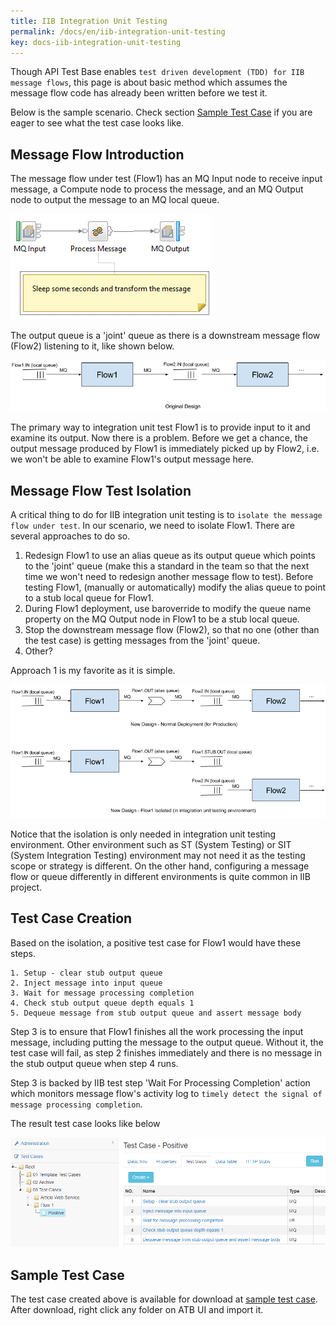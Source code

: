 ```yaml
---
title: IIB Integration Unit Testing
permalink: /docs/en/iib-integration-unit-testing
key: docs-iib-integration-unit-testing
---
```

Though API Test Base enables `test driven development (TDD) for IIB message flows`, this page is about basic method which assumes the message flow code has already been written before we test it.

Below is the sample scenario. Check section [Sample Test Case](#sample-test-case) if you are eager to see what the test case looks like.

## Message Flow Introduction

The message flow under test (Flow1) has an MQ Input node to receive input message, a Compute node to process the message, and an MQ Output node to output the message to an MQ local queue. 

![Flow1 Code](../../screenshots/iib/flow1-code-diagram.png)

The output queue is a 'joint' queue as there is a downstream message flow (Flow2) listening to it, like shown below.

![Original Design](../../screenshots/iib/original-design.png)

The primary way to integration unit test Flow1 is to provide input to it and examine its output. Now there is a problem. Before we get a chance, the output message produced by Flow1 is immediately picked up by Flow2, i.e. we won't be able to examine Flow1's output message here.

## Message Flow Test Isolation
A critical thing to do for IIB integration unit testing is to `isolate the message flow under test`. In our scenario, we need to isolate Flow1. There are several approaches to do so.
1. Redesign Flow1 to use an alias queue as its output queue which points to the 'joint' queue (make this a standard in the team so that the next time we won't need to redesign another message flow to test). Before testing Flow1, (manually or automatically) modify the alias queue to point to a stub local queue for Flow1.
2. During Flow1 deployment, use baroverride to modify the queue name property on the MQ Output node in Flow1 to be a stub local queue.
3. Stop the downstream message flow (Flow2), so that no one (other than the test case) is getting messages from the 'joint' queue.
4. Other?

Approach 1 is my favorite as it is simple.

![New Design](../../screenshots/iib/new-design.png)

Notice that the isolation is only needed in integration unit testing environment. Other environment such as ST (System Testing) or SIT (System Integration Testing) environment may not need it as the testing scope or strategy is different. On the other hand, configuring a message flow or queue differently in different environments is quite common in IIB project.
   
## Test Case Creation
Based on the isolation, a positive test case for Flow1 would have these steps.

    1. Setup - clear stub output queue
    2. Inject message into input queue
    3. Wait for message processing completion
    4. Check stub output queue depth equals 1
    5. Dequeue message from stub output queue and assert message body    

Step 3 is to ensure that Flow1 finishes all the work processing the input message, including putting the message to the output queue. Without it, the test case will fail, as step 2 finishes immediately and there is no message in the stub output queue when step 4 runs.

Step 3 is backed by IIB test step 'Wait For Processing Completion' action which monitors message flow's activity log to `timely detect the signal of message processing completion`.

The result test case looks like below

![Queue to Queue](../../screenshots/iib/queue-to-queue.png)

## Sample Test Case
The test case created above is available for download at <a href="../../sample-testcases/iib/queue-to-queue/Positive.json" download>sample test case</a>. After download, right click any folder on ATB UI and import it.